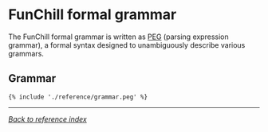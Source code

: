 # FunChill formal grammar

The FunChill formal grammar is written as [PEG](https://bford.info/pub/lang/peg.pdf) (parsing expression grammar), a formal syntax designed to unambiguously describe various grammars.

## Grammar

```
{% include './reference/grammar.peg' %}
```

---

*[Back to reference index](./index.md)*

